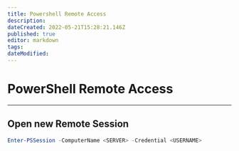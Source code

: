 ```yaml
---
title: Powershell Remote Access
description: 
dateCreated: 2022-05-21T15:28:21.146Z
published: true
editor: markdown
tags: 
dateModified: 
---
```

# PowerShell Remote Access


---
## Open new Remote Session

```powershell
Enter-PSSession -ComputerName <SERVER> -Credential <USERNAME>
```
